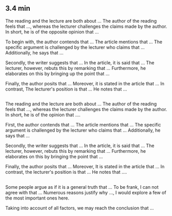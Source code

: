 ## 3.4 min
The reading and the lecture are both about ... The author of the reading feels that ..., whereas the lecturer challenges the claims made by the author. In short, he is of the opposite opinion that ...

To begin with, the author contends that ... The article mentions that ... The specific argument is challenged by the lecturer who claims that ... Additionally, he says that ...

Secondly, the writer suggests that ... In the article, it is said that ... The lecturer, however, rebuts this by remarking that ... Furthermore, he elaborates on this by bringing up the point that ...

Finally, the author posits that ... Moreover, it is stated in the article that ... In contrast, The lecturer's position is that ... He notes that ...

## 
The reading and the lecture are both about ... The author of the reading feels that ..., whereas the lecturer challenges the claims made by the author. In short, he is of the opinion that ....

First, the author contends that ... The article mentions that ... The specific argument is challenged by the lecturer who claims that ... Additionally, he says that ...

Secondly, the writer suggests that ... In the article, it is said that ... The lecturer, however, rebuts this by remarking that ... Furthermore, he elaborates on this by bringing the point that ...

Finally, the author posits that ... Moreover, It is stated in the article that ... In contrast, the lecturer's position is that ... He notes that ....

## 
Some people argue as if it is a general truth that ... To be frank, I can not agree with that ... Numerous reasons justify why ..., I would explore a few of the most important ones here.

Taking into account of all factors, we may reach the conclusion that ...